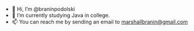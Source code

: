 - 👋 Hi, I’m @braninpodolski
- 🌱 I’m currently studying Java in college.
- 📫 You can reach me by sending an email to marshallbranin@gmail.com

<!---
braninpodolski/braninpodolski is a ✨ special ✨ repository because its `README.md` (this file) appears on your GitHub profile.
You can click the Preview link to take a look at your changes.
--->

